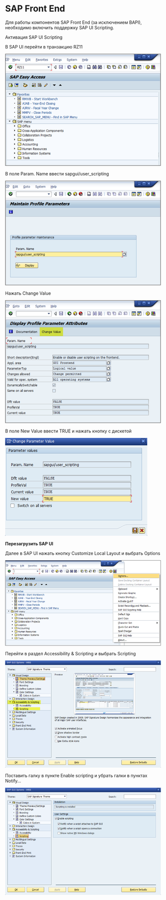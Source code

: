 # SAP Front End

Для работы компонентов SAP Front End (за исключением BAPI), необходимо включить поддержку SAP UI Scripting.

Активация SAP UI Scripting

В SAP UI перейти в транзакцию RZ11

![](<../../../.gitbook/assets/image (821).png>)

В поле Param. Name ввести sapgui/user\_scripting

![](<../../../.gitbook/assets/image (970).png>)

Нажать Change Value

![](<../../../.gitbook/assets/image (833).png>)

В поле New Value ввести TRUE и нажать кнопку с дискетой

![](<../../../.gitbook/assets/image (961).png>)

**Перезагрузить SAP UI**

Далее в SAP UI нажать кнопку Customize Local Layout и выбрать Options

![](<../../../.gitbook/assets/image (851).png>)

Перейти в раздел Accessibility & Scripting и выбрать Scripting

![](<../../../.gitbook/assets/image (889).png>)

Поставить галку в пункте Enable scripting и убрать галки в пунктах Notify...

![](<../../../.gitbook/assets/image (783).png>)
